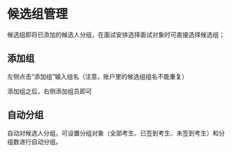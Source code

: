 # 候选组管理

候选组即将已添加的候选人分组，在面试安排选择面试对象时可直接选择候选组；

## 添加组 ##

左侧点击“添加组”输入组名（注意，账户里的候选组组名不能重复）

添加组之后，右侧添加组员即可

## 自动分组 ##

自动对候选人分组，可设置分组对象（全部考生、已签到考生、未签到考生）和分组数进行自动分组。